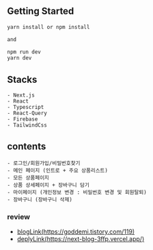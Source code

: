 

## Getting Started

```bash
yarn install or npm install

and

npm run dev
yarn dev
```

## Stacks
```
- Next.js
- React
- Typescript
- React-Query
- Firebase
- TailwindCss
```

## contents

```
- 로그인/회원가입/비밀번호찾기 
- 메인 페이지 (인트로 + 주요 상품리스트)
- 모든 상품페이지
- 상품 상세페이지 + 장바구니 담기
- 마이페이지 (개인정보 변경 : 비밀번호 변경 및 회원탈퇴)
- 장바구니 (장바구니 삭제)
```

### review

- [blogLink(https://goddemi.tistory.com/119)](https://goddemi.tistory.com/119)
- [deplyLink(https://next-blog-3ffp.vercel.app/)](https://next-blog-3ffp.vercel.app/)

